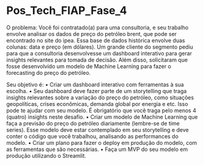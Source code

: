 # Pos_Tech_FIAP_Fase_4

O problema:
Você foi contratado(a) para uma consultoria, e seu trabalho envolve
analisar os dados de preço do petróleo brent, que pode ser encontrado no site
do ipea. Essa base de dados histórica envolve duas colunas: data e preço (em
dólares). Um grande cliente do segmento pediu para que a consultoria
desenvolvesse um dashboard interativo para gerar insights relevantes para
tomada de decisão. Além disso, solicitaram que fosse desenvolvido um modelo
de Machine Learning para fazer o forecasting do preço do petróleo.

Seu objetivo é:
• Criar um dashboard interativo com ferramentas à sua escolha.
• Seu dashboard deve fazer parte de um storytelling que traga insights
relevantes sobre a variação do preço do petróleo, como situações
geopolíticas, crises econômicas, demanda global por energia e etc. Isso
pode te ajudar com seu modelo. É obrigatório que você traga pelo menos
4 (quatro) insights neste desafio.
• Criar um modelo de Machine Learning que faça a previsão do preço do
petróleo diariamente (lembre-se de time series). Esse modelo deve estar
contemplado em seu storytelling e deve conter o código que você
trabalhou, analisando as performances do modelo.
• Criar um plano para fazer o deploy em produção do modelo, com as
ferramentas que são necessárias.
• Faça um MVP do seu modelo em produção utilizando o Streamlit.
